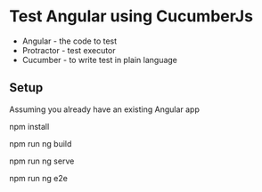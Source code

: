 # Test Angular using CucumberJs

* Angular - the code to test
* Protractor - test executor
* Cucumber - to write test in plain language

## Setup
Assuming you already have an existing Angular app

npm install 

npm run ng build

npm run ng serve

npm run ng e2e 

